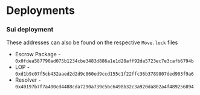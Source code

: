# Deployments

### Sui deployment

These addresses can also be found on the respective `Move.lock` files

-   Escrow Package - `0x0fdea587790ad075b1234cbe3483d886a1e1d28aff92da5723ec7e3cafb6794b`
-   LOP - `0xd1b9c07f5cb432aaed2d2d9c860ed9ccd155c1f22ffc36b3789807ded903f9a6`
-   Resolver - `0x40197b7f7a400cd4488cda7290a739c5bc6498b32c3a920da802a4f489256894`
